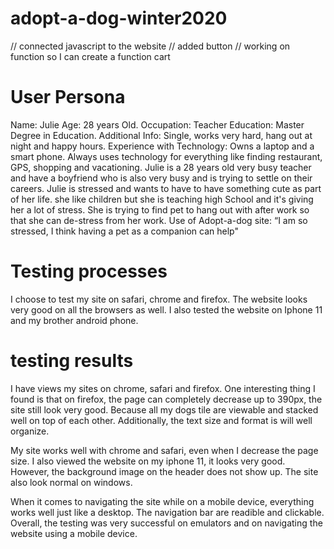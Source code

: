 # adopt-a-dog-winter2020
// connected javascript to the website
// added button
// working on function so I can create a function cart

# User Persona

Name: Julie
Age: 28 years Old.
Occupation: Teacher
Education: Master Degree in Education.
Additional Info: Single, works very hard, hang out at night and happy hours.
Experience with Technology: Owns a laptop and a smart phone. Always uses technology for everything like finding restaurant, GPS, shopping and vacationing.
Julie is a 28 years old very busy teacher and have a boyfriend who is also very busy and is trying to settle on their careers. Julie is stressed and wants to have to have something cute as part of her life. she like children but she is teaching high School and it's giving her a lot of stress. She is trying to find pet to hang out with after work so that she can de-stress from her work.
Use of Adopt-a-dog site: “I am so stressed, I think having a pet as a companion can help"


# Testing processes

I choose to test my site on safari, chrome and firefox.
The website looks very good on all the browsers as well.
I also tested the website on Iphone 11 and my brother android phone.

# testing results
I have views my sites on chrome, safari and firefox. One interesting thing I found is that on firefox, the page can completely decrease up to 390px, the site still look very good. Because all my dogs tile are viewable and stacked well on top of each other. Additionally, the text size and format is will well organize.

My site works well with chrome and safari, even when I decrease the page size.  I also viewed the website on my iphone 11, it looks very good. However, the background image on the header does not show up. The site also look normal on windows.

When it comes to navigating the site while on a mobile device, everything works well just like a desktop. The navigation bar are readible and clickable. Overall, the testing was very successful on emulators and on navigating the website using a mobile device.
